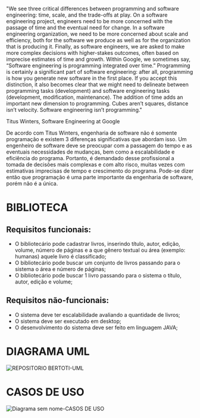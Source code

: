 "We see three critical differences between programming and software engineering: time, scale, and the trade-offs at play. On a software engineering project, engineers need to be more concerned with the passage of time and the eventual need for change. In a software engineering organization, we need to be more concerned about scale and efficiency, both for the software we produce as well as for the organization that is producing it. Finally, as software engineers, we are asked to make more complex decisions with higher-stakes outcomes, often based on imprecise estimates of time and growth. Within Google, we sometimes say, “Software engineering is programming integrated over time.” Programming is certainly a significant part of software engineering: after all, programming is how you generate new software in the first place. If you accept this distinction, it also becomes clear that we might need to delineate between programming tasks (development) and software engineering tasks (development, modification, maintenance). The addition of time adds an important new dimension to programming. Cubes aren’t squares, distance isn’t velocity. Software engineering isn’t programming."

Titus Winters, Software Engineering at Google

De acordo com Titus Winters, engenharia de software não é somente programação e existem 3 diferenças significativas que abordam isso. Um engenheiro de software deve se preocupar com a passagem do tempo e as eventuais necessidades de mudanças, bem como a escalabilidade e eficiência do programa. Portanto, é demandado desse profissional a tomada de decisões mais complexas e com alto risco, muitas vezes com estimativas imprecisas de tempo e crescimento do programa. Pode-se dizer então que programação é uma parte importante da engenharia de software, porém não é a única. 

##

# BIBLIOTECA

## Requisitos funcionais:

-	O bibliotecário pode cadastrar livros, inserindo título, autor, edição, volume, número de páginas e a que gênero textual ou área (exemplo: humanas) aquele livro é classificado;
-	O bibliotecário pode buscar um conjunto de livros passando para o sistema o área e número de páginas;
- O bibliotecário pode buscar 1 livro passando para o sistema o título, autor, edição e volume;

## Requisitos não-funcionais:

- O sistema deve ter escalabilidade avaliando a quantidade de livros;
- O sistema deve ser executado em desktop;
- O desenvolvimento do sistema deve ser feito em linguagem JAVA;

# DIAGRAMA UML

![REPOSITORIO BERTOTI-UML](https://user-images.githubusercontent.com/101938881/204060553-04484f62-e7c1-465a-87a6-8a5dff183e67.jpg)

# CASOS DE USO

![Diagrama sem nome-CASOS DE USO](https://user-images.githubusercontent.com/101938881/188245517-62547b7f-de7c-44c3-a249-2210b6f58901.jpg)


